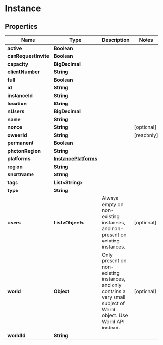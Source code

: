 

# Instance


## Properties

Name | Type | Description | Notes
------------ | ------------- | ------------- | -------------
**active** | **Boolean** |  | 
**canRequestInvite** | **Boolean** |  | 
**capacity** | **BigDecimal** |  | 
**clientNumber** | **String** |  | 
**full** | **Boolean** |  | 
**id** | **String** |  | 
**instanceId** | **String** |  | 
**location** | **String** |  | 
**nUsers** | **BigDecimal** |  | 
**name** | **String** |  | 
**nonce** | **String** |  |  [optional]
**ownerId** | **String** |  |  [readonly]
**permanent** | **Boolean** |  | 
**photonRegion** | **String** |  | 
**platforms** | [**InstancePlatforms**](InstancePlatforms.md) |  | 
**region** | **String** |  | 
**shortName** | **String** |  | 
**tags** | **List&lt;String&gt;** |  | 
**type** | **String** |  | 
**users** | **List&lt;Object&gt;** | Always empty on non-existing instances, and non-present on existing instances. |  [optional]
**world** | **Object** | Only present on non-existing instances, and only contains a very small subject of World object. Use World API instead. |  [optional]
**worldId** | **String** |  | 



